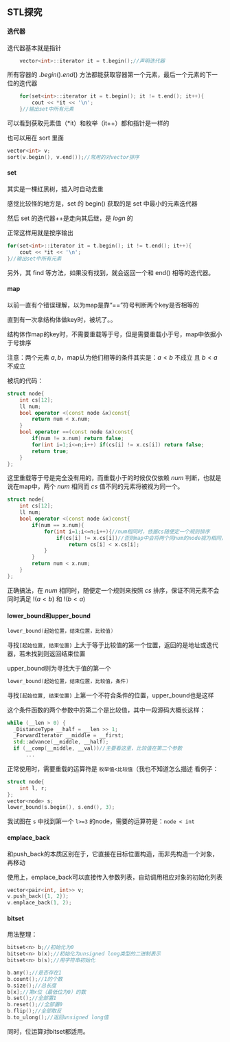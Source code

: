 ## STL探究



#### 迭代器

迭代器基本就是指针

```c++
	vector<int>::iterator it = t.begin();//声明迭代器
```

所有容器的 $.begin().end()$ 方法都能获取容器第一个元素，最后一个元素的下一位的迭代器

```c++
	for(set<int>::iterator it = t.begin(); it != t.end(); it++){
	    cout << *it << '\n';
	}//输出set中所有元素
```

可以看到获取元素值（*it）和枚举（it++）都和指针是一样的

也可以用在 sort 里面

```c++
vector<int> v;
sort(v.begin(), v.end());//常用的对vector排序
```



#### set

其实是一棵红黑树，插入时自动去重

感觉比较怪的地方是，set 的 begin() 获取的是 set 中最小的元素迭代器

然后 set 的迭代器++是走向其后继，是 $logn$ 的

正常这样用就是按序输出

```c++
for(set<int>::iterator it = t.begin(); it != t.end(); it++){
    cout << *it << '\n';
}//输出set中所有元素
```

另外，其 find 等方法，如果没有找到，就会返回一个和 end() 相等的迭代器。



#### map

以前一直有个错误理解，以为map是靠“==”符号判断两个key是否相等的

直到有一次拿结构体做key时，被坑了。。

结构体作map的key时，不需要重载等于号，但是需要重载小于号，map中依据小于号排序

注意：两个元素 $a, b$，map认为他们相等的条件其实是：$a<b$ 不成立 且 $b<a$ 不成立

被坑的代码：

```c++
struct node{
    int cs[12];
    ll num;
    bool operator <(const node &x)const{
        return num < x.num;
    }
    bool operator ==(const node &x)const{
        if(num != x.num) return false;
        for(int i=1;i<=n;i++) if(cs[i] != x.cs[i]) return false;
        return true;
    }
};
```

这里重载等于号是完全没有用的，而重载小于的时候仅仅依赖 $num$ 判断，也就是说在map中，两个 $num$ 相同而 $cs$ 值不同的元素将被视为同一个。

```c++
struct node{
    int cs[12];
    ll num;
    bool operator <(const node &x)const{
        if(num == x.num){
            for(int i=1;i<=n;i++){//num相同时，依据cs随便定一个规则排序
                if(cs[i] != x.cs[i])//否则map中会将两个同num的node视为相同，即便他们cs不同
                    return cs[i] < x.cs[i];
            }
        }
        return num < x.num;
    }
};
```

正确搞法，在 $num$ 相同时，随便定一个规则来按照 $cs$ 排序，保证不同元素不会同时满足 $!(a<b)$ 和 $!(b<a)$



#### lower_bound和upper_bound

```C++
lower_bound(起始位置，结束位置，比较值)
```

寻找`[起始位置, 结束位置)` 上大于等于比较值的第一个位置，返回的是地址或迭代器，若未找到则返回结束位置

upper_bound则为寻找大于值的第一个

```c++
lower_bound(起始位置，结束位置，比较值，条件)
```

寻找`[起始位置, 结束位置)` 上第一个不符合条件的位置，upper_bound也是这样

这个条件函数的两个参数中的第二个是比较值，其中一段源码大概长这样：

```C++
while (__len > 0) {
  _DistanceType __half = __len >> 1;
  _ForwardIterator __middle = __first;
  std::advance(__middle, __half);
  if (__comp(__middle, __val))//主要看这里，比较值在第二个参数
      ...
```

正常使用时，需要重载的运算符是 `枚举值<比较值`（我也不知道怎么描述 看例子：

```c++
struct node{
	int l, r;
};
vector<node> s;
lower_bound(s.begin(), s.end(), 3);
```

我试图在 `s` 中找到第一个 `l>=3` 的node，需要的运算符是：`node < int`



#### emplace_back

和push_back的本质区别在于，它直接在目标位置构造，而非先构造一个对象，再移动

使用上，emplace_back可以直接传入参数列表，自动调用相应对象的初始化列表

```c++
vector<pair<int, int>> v;
v.push_back({1, 2});
v.emplace_back(1, 2);
```





#### bitset

用法整理：

```c++
bitset<n> b;//初始化为0
bitset<n> b(x);//初始化为unsigned long类型的二进制表示
bitset<n> b(s);//用字符串初始化

b.any();//是否存在1
b.count();//1的个数
b.size();//总长度
b[x];//第x位（最低位为0）的数
b.set();//全部置1
b.reset();//全部置0
b.flip();//全部取反
b.to_ulong();//返回unsigned long值
```

同时，位运算对bitset都适用。
